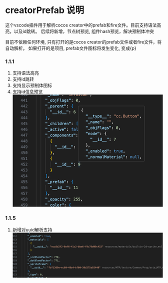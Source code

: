 # creatorPrefab 说明

这个vscode插件用于解析cocos creator中的prefab和fire文件。目前支持语法高亮，以及id跳转。
后续将新增，节点树预览, 组件hash预览，解决预制体冲突

目前不依赖任何环境, 只有打开的是cocos creator的prefab文件或者fire文件，将自动解析。 如果打开的是项目,
prefab文件图标将发生变化, 变成{p}

### 1.1.1

1. 支持语法高亮
2. 支持id跳转
3. 支持显示预制体图标
4. 支持id信息预览
   ![Alt text](images/image-1.png)

### 1.1.5

1. 新增对uuid解析支持
   ![Alt text](images/image.png)

